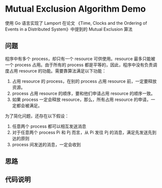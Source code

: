 # Mutual Exclusion Algorithm Demo

使用 Go 语言实现了 Lamport 在论文 《Time, Clocks and the Ordering of Events in a Distributed System》中提到的 Mutual Exclusion 算法

## 问题

程序中有多个 process，却只有一个 resource 可供使用。resource 最多只能被一个 process 占用。由于所有的 process 都是平等的，因此，程序中没有负责调度占用 resource 的功能。需要靠算法满足以下功能：

1. 占用 resource 的 process，在别的 process 占用 resource 前，一定要释放资源。
1. process 占用 resource 的顺序，要和他们申请占用 resource 的顺序一致。
1. 如果 process 一定会释放 resource，那么，所有占用 resource 的申请，一定都会被满足。

为了简化问题，还存在以下假设：

1. 任意两个 process 都可以相互发送消息
1. 对于任意两个 process Pi 和 Pj 而言，从 Pi 发往 Pj 的消息，满足先发送先到达的原则
1. process 间发送的消息，一定会收到

## 思路

## 代码说明
